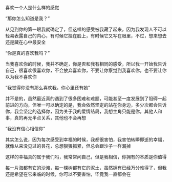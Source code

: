 喜欢一个人是什么样的感觉

“那你怎么知道是我？”

从见到你的第一眼我就确定了，但这样的感受被我藏了起来，因为我发现人不可以轻易表露自己的内心，有时候它挂在脸上，有时候它又写在眼里，不过，想来想去还是藏在心中最安全


“你是真的喜欢我吗？”

当我喜欢你的时候，我并不确定，你是否和我有相同的感受，所以我一开始我告诉自己，很喜欢很喜欢你，不会放弃喜欢你，不要让你察觉到我喜欢你，也不要让你以为我不喜欢你


“我觉得你没有那么喜欢我，你心里还有她”

并不是的，虽然最近真的遇到了很多困难和难题，可能甚至一度发展到了阻碍一起前进的方向，但唯一可以确定的是，我会依然坚定的站在你身边，多少次都会告诉你，我会坚定的选择你，因为关于我的爱情结局，我想主角只能是你，其他人和事，真的再无半点关系，其他也不会再想

“我没有信心相信你”

其实怎么说，因为每次感受到幸福的时候，我都很害怕，我害怕转瞬即逝的幸福，就像从来没见过的昙花，总想狠狠抓紧，但总会跟沙子一样漏掉

这样的幸福真的属于我们吗，我常常问自己，但是我相信，你拥有的本质是你值得

每一片海都有它的沙滩，每一棵树都有它的泥土，虽然拥有已经万分难得了，但我还是希望在它来临的时候，你可以不要害怕，毕竟我一直都会在
